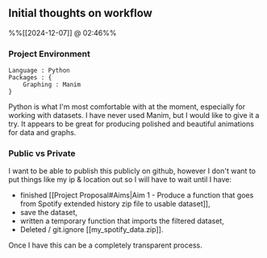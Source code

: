 
## Initial thoughts on workflow
%%[[2024-12-07]] @ 02:46%%

### Project Environment
```
Language : Python
Packages : {
	Graphing : Manim
} 
```

Python is what I'm most comfortable with at the moment, especially for working with datasets.
I have never used Manim, but I would like to give it a try. It appears to be great for producing polished and beautiful animations for data and graphs.

### Public vs Private
I want to be able to publish this publicly on github, however I don't want to put things like my ip & location out so I will have to wait until I have:
- finished [[Project Proposal#Aims|Aim 1 - Produce a function that goes from Spotify extended history zip file to usable dataset]],
- save the dataset, 
- written a temporary function that imports the filtered dataset,
- Deleted / git.ignore [[my_spotify_data.zip]].

Once I have this can be a completely transparent process.
